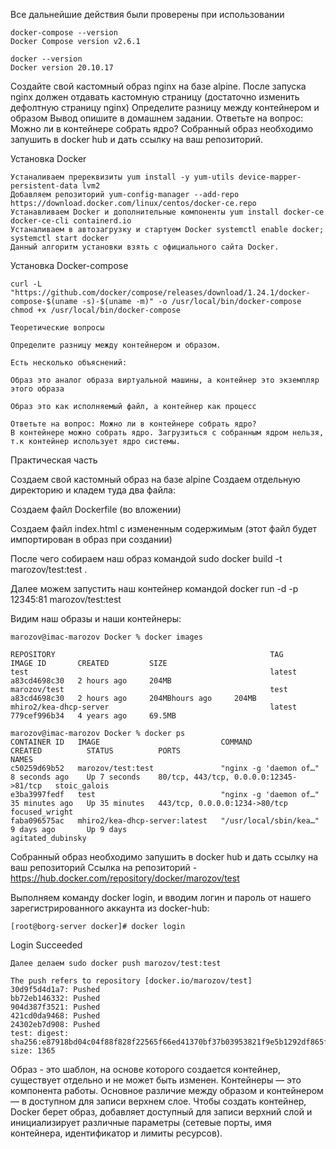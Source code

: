 Все дальнейшие действия были проверены при использовании
```
docker-compose --version
Docker Compose version v2.6.1
```
```
docker --version
Docker version 20.10.17
```
Создайте свой кастомный образ nginx на базе alpine. После запуска nginx должен отдавать кастомную страницу (достаточно изменить дефолтную страницу nginx)
Определите разницу между контейнером и образом Вывод опишите в домашнем задании.
Ответьте на вопрос: Можно ли в контейнере собрать ядро?
Собранный образ необходимо запушить в docker hub и дать ссылку на ваш репозиторий.

Установка Docker
```
Устаналиваем пререквизиты yum install -y yum-utils device-mapper-persistent-data lvm2
Добавляем репозиторий yum-config-manager --add-repo https://download.docker.com/linux/centos/docker-ce.repo
Устанавливаем Docker и дополнительные компоненты yum install docker-ce docker-ce-cli containerd.io
Устаналиваем в автозагрузку и стартуем Docker systemctl enable docker; systemctl start docker
Данный алгоритм установки взять с официального сайта Docker.
```
Установка Docker-compose
```
curl -L "https://github.com/docker/compose/releases/download/1.24.1/docker-compose-$(uname -s)-$(uname -m)" -o /usr/local/bin/docker-compose
chmod +x /usr/local/bin/docker-compose

```
```
Теоретические вопросы

Определите разницу между контейнером и образом.

Есть несколько объяснений:

Образ это аналог образа виртуальной машины, а контейнер это экземпляр этого образа

Образ это как исполняемый файл, а контейнер как процесс

Ответьте на вопрос: Можно ли в контейнере собрать ядро?
В контейнере можно собрать ядро. Загрузиться с собранным ядром нельзя, т.к контейнер использует ядро системы.
```
Практическая часть

Создаем свой кастомный образ на базе alpine
Создаем отдельную директорию и кладем туда два файла:

Создаем файл Dockerfile (во вложении)

Создаем файл index.html с измененным содержимым (этот файл будет импортирован в образ при создании)

После чего собираем наш образ командой sudo docker build -t marozov/test:test .

Далее можем запустить наш контейнер командой docker run -d -p 12345:81 marozov/test:test

Видим наш образы и наши контейнеры:
```
marozov@imac-marozov Docker % docker images

REPOSITORY                                                TAG                                                                          IMAGE ID       CREATED         SIZE
test                                                      latest                                                                       a83cd4698c30   2 hours ago     204MB
marozov/test                                              test                                                                         a83cd4698c30   2 hours ago     204MBhours ago     204MB
mhiro2/kea-dhcp-server                                    latest                                                                       779cef996b34   4 years ago     69.5MB
```
```
marozov@imac-marozov Docker % docker ps
CONTAINER ID   IMAGE                           COMMAND                  CREATED          STATUS          PORTS                                    NAMES
c50259d69b52   marozov/test:test               "nginx -g 'daemon of…"   8 seconds ago    Up 7 seconds    80/tcp, 443/tcp, 0.0.0.0:12345->81/tcp   stoic_galois
e3ba3997fedf   test                            "nginx -g 'daemon of…"   35 minutes ago   Up 35 minutes   443/tcp, 0.0.0.0:1234->80/tcp            focused_wright
faba096575ac   mhiro2/kea-dhcp-server:latest   "/usr/local/sbin/kea…"   9 days ago       Up 9 days                                                agitated_dubinsky
```

Собранный образ необходимо запушить в docker hub и дать ссылку на ваш репозиторий
Ссылка на репозиторий - https://hub.docker.com/repository/docker/marozov/test

Выполняем команду docker login, и вводим логин и пароль от нашего зарегистрированного аккаунта из docker-hub:
```
[root@borg-server docker]# docker login
```
Login Succeeded
```
Далее делаем sudo docker push marozov/test:test
```
```
The push refers to repository [docker.io/marozov/test]
30d9f5d4d1a7: Pushed
bb72eb146332: Pushed
904d387f3521: Pushed
421cd0da9468: Pushed
24302eb7d908: Pushed
test: digest: sha256:e87918bd04c04f88f828f22565f66ed41370bf37b03953821f9e5b1292df865f size: 1365
```
Образ - это шаблон, на основе которого создается контейнер, существует отдельно и не может быть изменен. Контейнеры — это компонента работы. Основное различие между образом и контейнером — в доступном для записи верхнем слое. Чтобы создать контейнер, Docker берет образ, добавляет доступный для записи верхний слой и инициализирует различные параметры (сетевые порты, имя контейнера, идентификатор и лимиты ресурсов).

